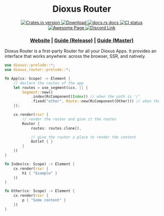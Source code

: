 <div align="center">
  <h1>Dioxus Router</h1>
</div>


<div align="center">
  <!-- Crates version -->
  <a href="https://crates.io/crates/dioxus-router">
    <img src="https://img.shields.io/crates/v/dioxus-router.svg?style=flat-square"
    alt="Crates.io version" />
  </a>
  <!-- Downloads -->
  <a href="https://crates.io/crates/dioxus-router">
    <img src="https://img.shields.io/crates/d/dioxus-router.svg?style=flat-square"
      alt="Download" />
  </a>
  <!-- docs -->
  <a href="https://docs.rs/dioxus-router">
    <img src="https://img.shields.io/badge/docs-latest-blue.svg?style=flat-square"
      alt="docs.rs docs" />
  </a>
  <!-- CI -->
  <a href="https://github.com/jkelleyrtp/dioxus/actions">
    <img src="https://github.com/dioxuslabs/dioxus/actions/workflows/main.yml/badge.svg"
      alt="CI status" />
  </a>

  <!--Awesome -->
  <a href="https://github.com/dioxuslabs/awesome-dioxus">
    <img src="https://cdn.rawgit.com/sindresorhus/awesome/d7305f38d29fed78fa85652e3a63e154dd8e8829/media/badge.svg" alt="Awesome Page" />
  </a>
  <!-- Discord -->
  <a href="https://discord.gg/XgGxMSkvUM">
    <img src="https://img.shields.io/discord/899851952891002890.svg?logo=discord&style=flat-square" alt="Discord Link" />
  </a>
</div>



<div align="center">
  <h3>
    <a href="https://dioxuslabs.com">Website</a>
    <span> | </span>
    <a href="https://dioxuslabs.com/router">Guide (Release)</a>
    <span> | </span>
    <a href="https://dioxuslabs.com/nightly/router"> Guide (Master) </a>
  </h3>
</div>


Dioxus Router is a first-party Router for all your Dioxus Apps. It provides an
interface that works anywhere: across the browser, SSR, and natively.

```rust
use dioxus::prelude::*;
use dioxus_router::prelude::*;

fn App(cx: Scope) -> Element {
    // declare the routes of the app
    let routes = use_segment(&cx, || {
        Segment::new()
            .index(RcComponent(Index)) // when the path is '/'
            .fixed("other", Route::new(RcComponent(Other))) // when the path is `/other`
    });

    cx.render(rsx! {
        // render the router and give it the routes
        Router {
            routes: routes.clone(),

            // give the router a place to render the content
            Outlet { }
        }
    })
}

fn Index(cx: Scope) -> Element {
    cx.render(rsx! {
        h1 { "Example" }
    })
}

fn Other(cx: Scope) -> Element {
    cx.render(rsx! {
        p { "Some content" }
    })
}
```
